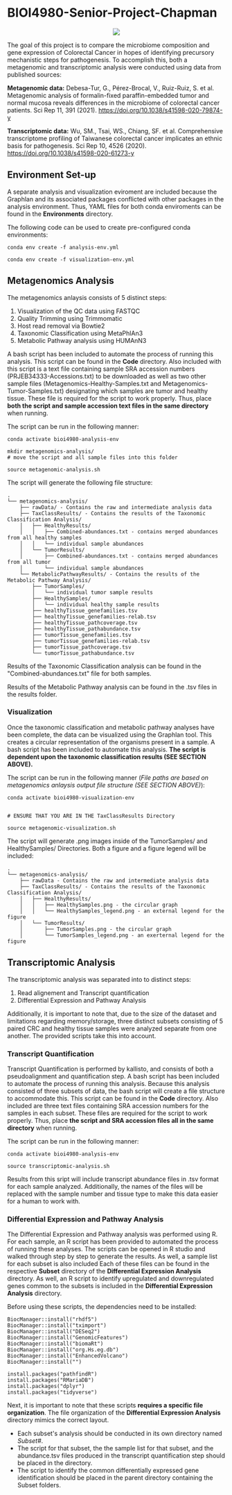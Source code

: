 # BIOI4980-Senior-Project-Chapman

<p align="center">
  <img style="background-color: rgb(300, 300, 300);" src="https://github.com/rchapman2022/BIOI4980-Senior-Project-Chapman/blob/main/BIOI4980-Workflow.png">
</p>

The goal of this project is to compare the microbiome composition and gene expression of Colorectal Cancer in hopes of identifying precursory mechanistic steps for pathogenesis. To accomplish this, both a metagenomic and transcriptomic analysis were conducted using data from published sources:

**Metagenomic data:** 
    Debesa-Tur, G., Pérez-Brocal, V., Ruiz-Ruiz, S. et al. Metagenomic analysis of formalin-fixed paraffin-embedded tumor and normal mucosa reveals differences in the microbiome of colorectal cancer patients. Sci Rep 11, 391 (2021). https://doi.org/10.1038/s41598-020-79874-y

**Transcriptomic data:**
    Wu, SM., Tsai, WS., Chiang, SF. et al. Comprehensive transcriptome profiling of Taiwanese colorectal cancer implicates an ethnic basis for pathogenesis. Sci Rep 10, 4526 (2020). https://doi.org/10.1038/s41598-020-61273-y


## Environment Set-up

A separate analysis and visualization eviroment are included because the Graphlan and its associated packages conflicted with other packages in the analysis environment. Thus, YAML files for both conda enviroments can be found in the **Environments** directory.

The following code can be used to create pre-configured conda environments:

```
conda env create -f analysis-env.yml

conda env create -f visualization-env.yml
```

## Metagenomics Analysis

The metagenomics anlaysis consists of 5 distinct steps:
1. Visualization of the QC data using FASTQC
2. Quality Trimming using Trimmomatic
3. Host read removal via Bowtie2
4. Taxonomic Classification using MetaPhlAn3
5. Metabolic Pathway analysis using HUMAnN3

A bash script has been included to automate the process of running this analysis. This script can be found in the **Code** directory. Also included with this script is a text file containing sample SRA accession numbers (PRJEB34333-Accessions.txt) to be downloaded as well as two other sample files (Metagenomics-Healthy-Samples.txt and Metagenomics-Tumor-Samples.txt) designating which samples are tumor and healthy tissue. These file is required for the script to work properly. Thus, place **both the script and sample accession text files in the same directory** when running.

The script can be run in the following manner:
```
conda activate bioi4980-analysis-env

mkdir metagenomics-analysis/
# move the script and all sample files into this folder

source metagenomic-analysis.sh
```

The script will generate the following file structure:
```
.
└── metagenomics-analysis/
    ├── rawData/ - Contains the raw and intermediate analysis data
    ├── TaxClassResults/ - Contains the results of the Taxonomic Classification Analysis/
    │   ├── HealthyResults/
    │   │   ├── Combined-abundances.txt - contains merged abundances from all healthy samples
    │   │   └── individual sample abundances
    │   └── TumorResults/
    │       ├── Combined-abundances.txt - contains merged abundances from all tumor
    │       └── individual sample abundances
    └── MetabolicPathwayResults/ - Contains the results of the Metabolic Pathway Analysis/
        ├── TumorSamples/
        │   └── individual tumor sample results
        ├── HealthySamples/
        │   └── individual healthy sample results
        ├── healthyTissue_genefamilies.tsv
        ├── healthyTissue_genefamilies-relab.tsv
        ├── healthyTissue_pathcoverage.tsv
        ├── healthyTissue_pathabundance.tsv
        ├── tumorTissue_genefamilies.tsv
        ├── tumorTissue_genefamilies-relab.tsv
        ├── tumorTissue_pathcoverage.tsv
        └── tumorTissue_pathabundance.tsv
```

Results of the Taxonomic Classification analysis can be found in the "Combined-abundances.txt" file for both samples.

Results of the Metabolic Pathway analysis can be found in the .tsv files in the results folder.

### Visualization
Once the taxonomic classification and metabolic pathway analyses have been complete, the data can be visualized using the Graphlan tool. This creates a circular representation of the organisms present in a sample. A bash script has been included to automate this analysis. **The script is dependent upon the taxonomic classification results (SEE SECTION ABOVE).** 

The script can be run in the following manner (*File paths are based on metagenomics anlaysis output file structure (SEE SECTION ABOVE)*):
```
conda activate bioi4980-visualization-env


# ENSURE THAT YOU ARE IN THE TaxClassResults Directory

source metagenomic-visualization.sh
```

The script will generate .png images inside of the TumorSamples/ and HealthySamples/ Directories. Both a figure and a figure legend will be included:
```
.
└── metagenomics-analysis/
    ├── rawData - Contains the raw and intermediate analysis data
    ├── TaxClassResults/ - Contains the results of the Taxonomic Classification Analysis/
    │   ├── HealthyResults/
    │   │   ├── HealthySamples.png - the circular graph
    │   │   └── HealthySamples_legend.png - an external legend for the figure
    │   └── TumorResults/
    │       ├── TumorSamples.png - the circular graph
    │       └── TumorSamples_legend.png - an exerternal legend for the figure
```

## Transcriptomic Analysis

The transcriptomic analysis was separated into to distinct steps:
1. Read alignement and Transcript quantification
2. Differential Expression and Pathway Analysis

Additionally, it is important to note that, due to the size of the dataset and limitations regarding memory/storage, three distinct subsets consisting of 5 paired CRC and healthy tissue samples were analyzed separate from one another. The provided scripts take this into account.

### Transcript Quantification

Transcript Quantification is performed by kallisto, and consists of both a pseudoalignment and quantification step. A bash script has been included to automate the process of running this analysis. Because this analysis consisted of three subsets of data, the bash script will create a file structure to accommodate this. This script can be found in the **Code** directory. Also included are three text files containing SRA accession numbers for the samples in each subset. These files are required for the script to work properly. Thus, place **the script and SRA accession files all in the same directory** when running.

The script can be run in the following manner:
```
conda activate bioi4980-analysis-env

source transcriptomic-analysis.sh
```

Results from this sript will include transcript abundance files in .tsv format for each sample analyzed. Additionally, the names of the files will be replaced with the sample number and tissue type to make this data easier for a human to work with.

### Differential Expression and Pathway Analysis

The Differential Expression and Pathway analysis was performed using R. For each sample, an R script has been provided to automated the process of running these analyses. The scripts can be opened in R studio and walked through step by step to generate the results. As well, a sample list for each subset is also included Each of these files can be found in the respective **Subset** directory of the **Differential Expression Analysis** directory. As well, an R script to identify upregulated and downregulated genes common to the subsets is included in the **Differential Expression Analysis** directory. 

Before using these scripts, the dependencies need to be installed:
```
BiocManager::install("rhdf5")
BiocManager::install("tximport")
BiocManager::install("DESeq2")
BiocManager::install("GenomicFeatures")
BiocManager::install("biomaRt")
BiocManager::install("org.Hs.eg.db")
BiocManager::install("EnhancedVolcano")
BiocManager::install("")

install.packages("pathfindR")
install.packages("RMariaDB")
install.packages("dplyr")
install.packages("tidyverse")
```

Next, it is important to note that these scripts **requires a specific file organization**. The file organization of the **Differential Expression Analysis** directory mimics the correct layout. 
- Each subset's analysis should be conducted in its own directory named *Subset#*. 
- The script for that subset, the the sample list for that subset, and the abundance.tsv files produced in the transcript quantification step should be placed in the directory. 
- The script to identify the common differentially expressed gene identification should be placed in the parent directory containing the Subset folders.

